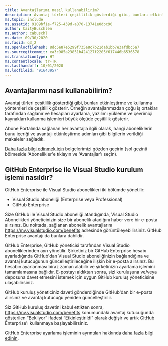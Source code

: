 ```yaml
---
title: Avantajlarımı nasıl kullanabilirim?
description: Avantaj türleri çeşitlilik gösterdiği gibi, bunları etkinleştirme ve kullanma yöntemleri de çeşitlilik gösterir. Örneğin avantajlarımızdan çoğu iş ortakları tarafından...
ms.topic: include
ms.assetid: 9109bf1e-f725-439d-a870-13741e0dbc90
author: CaityBuschlen
ms.author: cabuschl
ms.date: 09/30/2020
ms.faqid: q3_2
ms.openlocfilehash: 8dc5e87e5299f735e8c7b21dab1bb7e3afdbc5a7
ms.sourcegitcommit: ea3c985a23851b424127f2205f617446b6536578
ms.translationtype: HT
ms.contentlocale: tr-TR
ms.lasthandoff: 10/01/2020
ms.locfileid: "91643957"
---
```

## <a name="how-do-i-use-my-benefits"></a>Avantajlarımı nasıl kullanabilirim?

Avantaj türleri çeşitlilik gösterdiği gibi, bunları etkinleştirme ve kullanma yöntemleri de çeşitlilik gösterir. Örneğin avantajlarımızdan çoğu iş ortakları tarafından sağlanır ve hesapları ayarlama, yazılımı yükleme ve çevrimiçi kaynakları kullanma işlemleri büyük ölçüde çeşitlilik gösterir.

Abone Portalında sağlanan her avantajla ilgili olarak, hangi aboneliklerin bunu içeriği ve avantajı etkinleştirme adımları gibi bilgilerin verildiği makaleler sağladık.

[Daha fazla bilgi edinmek için](https://docs.microsoft.com/visualstudio/subscriptions/whats-new-in-subscriptions) belgelerimizi gözden geçirin (sol gezinti bölmeside 'Abonelikler'e tıklayın ve 'Avantajlar'ı seçin).

## <a name="what-is-the-visual-studio-with-github-enterprise-setup-process"></a>GitHub Enterprise ile Visual Studio kurulum işlemi nasıldır? 

GitHub Enterprise ile Visual Studio abonelikleri iki bölümde yönetilir:  
- Visual Studio aboneliği (Enterprise veya Professional)  
- GitHub Enterprise  

Size GitHub ile Visual Studio aboneliği atandığında, Visual Studio Abonelikleri yöneticinizin size bir abonelik atadığını haber vere bir e-posta alırsınız. Bu noktada, sağlanan abonelik avantajlarını <https://my.visualstudio.com/benefits> adresinde görüntüleyebilirsiniz. GitHub Enterprise avantajı da bunlara dahildir. 

GitHub Enterprise, GitHub yöneticisi tarafından Visual Studio aboneliklerinden ayrı yönetilir. Şirketiniz bir GitHub Enterprise hesabı ayarladığında GitHub'dan Visual Studio aboneliğinizin bağlandığına ve avantaj kutucuğunun güncelleştirileceğine ilişkin bir e-posta alırsınız. Bu hesabın ayarlanması biraz zaman alabilir ve şirketinizin ayarlama işlemini tamamlamasına bağlıdır. E-postayı aldıktan sonra, sizi kuruluşuna ve/veya deposuna davet etmesini istemek için uygun GitHub kuruluş yöneticisine ulaşabilirsiniz. 

GitHub kuruluş yöneticiniz daveti gönderdiğinde GitHub'dan bir e-posta alırsınız ve avantaj kutucuğu yeniden güncelleştirilir. 

Siz GitHub kuruluş davetini kabul ettikten sonra, <https://my.visualstudio.com/benefits> konumundaki avantaj kutucuğunda gösterilen “Bekliyor” ifadesi “Etkinleştirildi” olarak değişir ve artık GitHub Enterprise'ı kullanmaya başlayabilirsiniz. 

GitHub Enterprise ayarlama işleminin ayrıntıları hakkında [daha fazla bilgi edinin](https://docs.microsoft.com/visualstudio/subscriptions/access-github.md). 